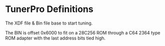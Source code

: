 # TunerPro Definitions

The XDF file & Bin file base to start tuning.

The BIN is offset 0x6000 to fit on a 28C256 ROM through a C64 2364 type ROM adapter with the last address bits tied high.